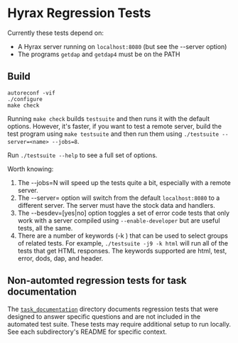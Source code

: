 # Hyrax Regression Tests

Currently these tests depend on:
* A Hyrax server running on `localhost:8080` (but see the --server option)
* The programs `getdap` and `getdap4` must be on the PATH

## Build

```
autoreconf -vif
./configure 
make check
```

Running `make check` builds `testsuite` and then runs it with the default
options. However, it's faster, if you want to test a remote server, build
the test program using `make testsuite` and then run them using 
`./testsuite --server=<name> --jobs=8`.

Run `./testsuite --help` to see a full set of options.

Worth knowing:
1. The --jobs=N will speed up the tests quite a bit, especially with a remote 
server.
2. The --server=<host> option will switch from the default `localhost:8080` to
a different server. The server must have the stock data and handlers.
3. The --besdev=[yes|no] option toggles a set of error code tests that only work
with a server compiled using `--enable-developer` but are useful tests, all the same.
3. There are a number of keywords (-k <word>) that can be used to select groups of
related tests. For example, `./testsuite -j9 -k html` will run all of the tests that
get HTML responses. The keywords supported are html, test, error, dods, dap, and header.

## Non-automted regression tests for task documentation

The [`task_documentation`](./task_documentation) directory documents regression tests that were designed to answer specific questions and are not included in the automated test suite. These tests may require additional setup to run locally. See each subdirectory's README for specific context.